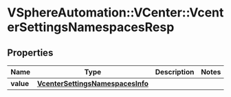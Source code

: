 # VSphereAutomation::VCenter::VcenterSettingsNamespacesResp

## Properties
Name | Type | Description | Notes
------------ | ------------- | ------------- | -------------
**value** | [**VcenterSettingsNamespacesInfo**](VcenterSettingsNamespacesInfo.md) |  | 


